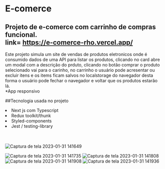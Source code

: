 # E-comerce
## Projeto de e-comerce com carrinho de compras funcional. </br>link= https://e-comerce-rho.vercel.app/

Este projeto simula um site de vendas de produtos eletronicos onde é consumido dados de uma API para listar os produtos,
clicando no card abre um modal com a descrição do prduto, clicando no botão comprar o produto selecionado vai para o carinho,
no carrinho o usuário pode acresentar ou excluir itens e os items ficam salvos no localstorage do navegador desta forma 
o usuário pode fechar o navegador e voltar que os produtos estarão lá.</br>
*App responsivo

##Tecnologia usada no projeto
<lu> 
  <li>Next js com Typescript</li>
  <li>Redux toolkit/thunk</li>
  <li>Styled-components</li>
  <li>Jest / testing-library</li>
</lu></br></br>

![Captura de tela 2023-01-31 141649](https://user-images.githubusercontent.com/100806337/215835584-897b0927-2c82-4c6b-8f69-fd141b765bce.png)

![Captura de tela 2023-01-31 141735](https://user-images.githubusercontent.com/100806337/215835613-8be82944-9651-4faa-85b6-c8d3b1bd512f.png)
![Captura de tela 2023-01-31 141808](https://user-images.githubusercontent.com/100806337/215835631-2897cca5-9364-48dc-8a98-b8dac0e1d8cd.png)
![Captura de tela 2023-01-31 141908](https://user-images.githubusercontent.com/100806337/215835649-024c3f33-23ee-4baf-a384-d69f04567713.png)
![Captura de tela 2023-01-31 141936](https://user-images.githubusercontent.com/100806337/215835660-f5c6bcb9-84d5-4b55-96b8-9644056635ee.png)
